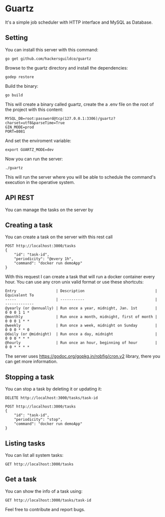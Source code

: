 # Guartz
It's a simple job scheduler with HTTP interface and MySQL as Database.

## Setting

You can install this server with this command:
```
go get github.com/hackersguildco/guartz
```
Browse to the guartz directory and install the dependencies:

```
godep restore
```
Build the binary:
```
go build
```
This will create a binary called guartz, create the a .env file on the root of the project with this content:
```
MYSQL_DB=root:password@tcp(127.0.0.1:3306)/guartz?charset=utf8&parseTime=True
GIN_MODE=prod
PORT=8081
```
And set the enviroment variable:
```
export GUARTZ_MODE=dev
```
Now you can run the server:
```
./guartz
```
This will run the server where you will be able to schedule the command's execution in the operative system.

## API REST

You can manage the tasks on the server by

## Creating a task

You can create a task on the server with this rest call
```
POST http://localhost:3000/tasks
{
    "id": "task-id",
    "periodicity": "@every 1h",
    "command": "docker run demoApp"
}
```
With this request I can create a task that will run a docker container every hour. You can use any cron unix valid format or use these shortcuts:
```
Entry                  | Description                                | Equivalent To
-----                  | -----------                                | -------------
@yearly (or @annually) | Run once a year, midnight, Jan. 1st        | 0 0 0 1 1 *
@monthly               | Run once a month, midnight, first of month | 0 0 0 1 * *
@weekly                | Run once a week, midnight on Sunday        | 0 0 0 * * 0
@daily (or @midnight)  | Run once a day, midnight                   | 0 0 0 * * *
@hourly                | Run once an hour, beginning of hour        | 0 0 * * * *
```
The server uses https://godoc.org/gopkg.in/robfig/cron.v2 library, there you can get more information.

## Stopping a task

You can stop a task by deleting it or updating it:
```
DELETE http://localhost:3000/tasks/task-id
```
```
POST http://localhost:3000/tasks
{
    "id": "task-id",
    "periodicity": "stop",
    "command": "docker run demoApp"
}
```

## Listing tasks

You can list all system tasks:
```
GET http://localhost:3000/tasks
```

## Get a task

You can show the info of a task using:
```
GET http://localhost:3000/tasks/task-id
```

Feel free to contribute and report bugs.
